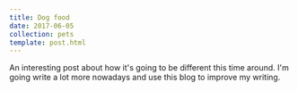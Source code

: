 ```yaml
---
title: Dog food
date: 2017-06-05
collection: pets
template: post.html
---
```


An interesting post about how it's going to be different this time around. I'm going write a lot more nowadays and use this blog to improve my writing.